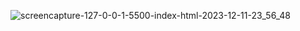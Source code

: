 
![screencapture-127-0-0-1-5500-index-html-2023-12-11-23_56_48](https://github.com/Het2604/Number-sing-Checker.io/assets/137598780/f2c8fef5-5b81-4e88-9f48-643a1465c5f4)
